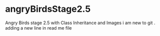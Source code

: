 # angryBirdsStage2.5
Angry Birds stage 2.5 with Class Inheritance and Images
i am new to git . adding a new line in read me file
